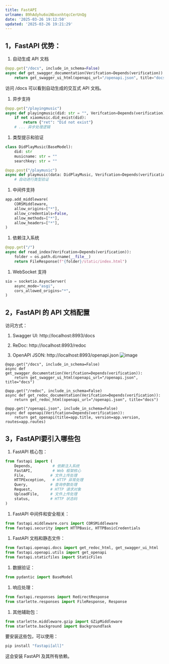 ```yaml
---
title: FastAPI
urlname: B9hAdyhu6oiNbxxnhtqcCerUnQg
date: '2025-03-26 19:12:50'
updated: '2025-03-26 19:21:29'
---
```

## 1，FastAPI 优势：
1. 自动生成 API 文档

```python
@app.get("/docs", include_in_schema=False)
async def get_swagger_documentation(Verifcation=Depends(verification)):
    return get_swagger_ui_html(openapi_url="/openapi.json", title="docs")
```
访问 /docs 可以看到自动生成的交互式 API 文档。
1. 异步支持

```python
@app.get("/playingmusic")
async def playingmusic(did: str = "", Verifcation=Depends(verification)):
    if not xiaomusic.did_exist(did):
        return {"ret": "Did not exist"}
    # ... 异步处理逻辑
```
1. 类型提示和验证

```python
class DidPlayMusic(BaseModel):
    did: str
    musicname: str = ""
    searchkey: str = ""

@app.post("/playmusic")
async def playmusic(data: DidPlayMusic, Verifcation=Depends(verification)):
    # 自动进行类型验证
```
1. 中间件支持

```python
app.add_middleware(
    CORSMiddleware,
    allow_origins=["*"],
    allow_credentials=False,
    allow_methods=["*"],
    allow_headers=["*"],
)
```
1. 依赖注入系统

```python
@app.get("/")
async def read_index(Verifcation=Depends(verification)):
    folder = os.path.dirname(__file__)
    return FileResponse(f"{folder}/static/index.html")
```
1. WebSocket 支持

```python
sio = socketio.AsyncServer(
    async_mode="asgi",
    cors_allowed_origins="*",
)
```
## 2，FastAPI 的 API 文档配置
访问方式：

1. Swagger UI: http://localhost:8993/docs

2. ReDoc: http://localhost:8993/redoc

3. OpenAPI JSON: http://localhost:8993/openapi.json
![image](/feishu/asset/images/BwjXbpoIpotcuVxu2I9ctZz6nqb.png)

```undefined
@app.get("/docs", include_in_schema=False)
async def get_swagger_documentation(Verifcation=Depends(verification)):
    return get_swagger_ui_html(openapi_url="/openapi.json", title="docs")

@app.get("/redoc", include_in_schema=False)
async def get_redoc_documentation(Verifcation=Depends(verification)):
    return get_redoc_html(openapi_url="/openapi.json", title="docs")

@app.get("/openapi.json", include_in_schema=False)
async def openapi(Verifcation=Depends(verification)):
    return get_openapi(title=app.title, version=app.version, routes=app.routes)
```
## 3，FastAPI要引入哪些包
1. FastAPI 核心包：

```python
from fastapi import (
    Depends,         # 依赖注入系统
    FastAPI,         # Web 框架核心
    File,           # 文件上传处理
    HTTPException,   # HTTP 异常处理
    Query,          # 查询参数处理
    Request,        # HTTP 请求对象
    UploadFile,     # 文件上传处理
    status,         # HTTP 状态码
)
```
1. FastAPI 中间件和安全相关：

```python
from fastapi.middleware.cors import CORSMiddleware
from fastapi.security import HTTPBasic, HTTPBasicCredentials
```
1. FastAPI 文档和静态文件：

```python
from fastapi.openapi.docs import get_redoc_html, get_swagger_ui_html
from fastapi.openapi.utils import get_openapi
from fastapi.staticfiles import StaticFiles
```
1. 数据验证：

```python
from pydantic import BaseModel
```
1. 响应处理：

```python
from fastapi.responses import RedirectResponse
from starlette.responses import FileResponse, Response
```
1. 其他辅助包：

```python
from starlette.middleware.gzip import GZipMiddleware
from starlette.background import BackgroundTask
```
要安装这些包，可以使用：
```bash
pip install "fastapi[all]"
```
这会安装 FastAPI 及其所有依赖。
